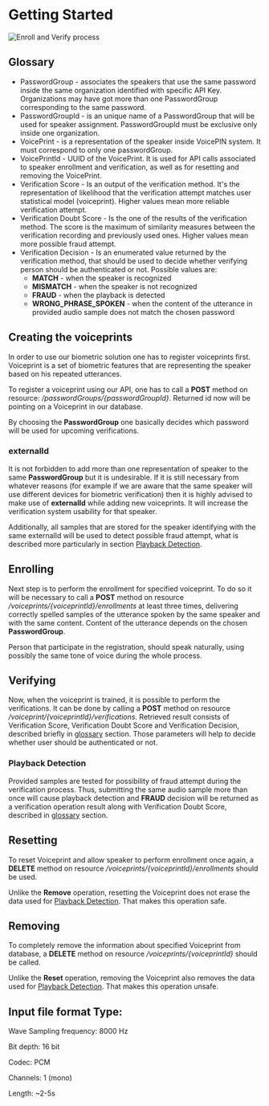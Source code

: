 # Getting Started

![Enroll and Verify process](https://cloud.githubusercontent.com/assets/1618196/8716463/aa4fc09c-2b91-11e5-9d2e-2db257d139de.jpg)

## Glossary

* PasswordGroup - associates the speakers that use the same password inside the same organization identified with specific API Key. Organizations may have got more than one PasswordGroup
corresponding to the same password.
* PasswordGroupId - is an unique name of a PasswordGroup that will be used for speaker assignment. PasswordGroupId must be exclusive only inside one organization.
* VoicePrint - is a representation of the speaker inside VoicePIN system. It must correspond to only one passwordGroup.
* VoicePrintId - UUID of the VoicePrint. It is used for API calls associated to speaker enrollment and verification, as well as for resetting and removing the VoicePrint.
* Verification Score - Is an output of the verification method. It's the representation of likelihood that the verification attempt matches user statistical model (voiceprint). Higher values mean more
reliable verification attempt.
* Verification Doubt Score - Is the one of the results of the verification method. The score is the maximum of similarity measures between the verification recording and previously used ones. Higher
values mean more possible fraud attempt.
* Verification Decision - Is an enumerated value returned by the verification method, that should be used to decide whether verifying person should be authenticated or not. Possible values are:
  * **MATCH** - when the speaker is recognized
  * **MISMATCH** - when the speaker is not recognized
  * **FRAUD** - when the playback is detected
  * **WRONG_PHRASE_SPOKEN** - when the content of the utterance in provided audio sample does not match the chosen password

## Creating the voiceprints

In order to use our biometric solution one has to register voiceprints first. Voiceprint is a set of biometric features that are representing the speaker based on his repeated utterances.

To register a voiceprint using our API, one has to call a **POST** method on resource: */passwordGroups/{passwordGroupId}*. Returned id now will be pointing on a Voiceprint in our database.

By choosing the **PasswordGroup** one basically decides which password will be used for upcoming verifications.

### externalId

It is not forbidden to add more than one representation of speaker to the same **PasswordGroup** but it is undesirable. If it is still necessary from whatever reasons (for example if we are aware that the same speaker will use different devices for biometric verification) then it is highly advised to make use of **externalId** while adding new voiceprints. It will increase the verification system usability for that speaker.

Additionally, all samples that are stored for the speaker identifying with
the same externalId will be used to detect possible fraud attempt, what is described
more particularly in section [Playback Detection](README.md#playback-detection).

## Enrolling

Next step is to perform the enrollment for specified voiceprint. To do so it will be necessary to call a **POST** method on resource */voiceprints/{voiceprintId}/enrollments* at least three times, delivering correctly spelled samples of the utterance
spoken by the same speaker and with the same content.
Content of the utterance depends on the chosen **PasswordGroup**.

Person that participate in the registration, should speak naturally, using possibly the same tone of voice during the whole process.

## Verifying

Now, when the voiceprint is trained, it is possible to perform the verifications. It can be done by calling a **POST** method on resource */voiceprint/{voiceprintId}/verifications*. Retrieved result consists of Verification Score, Verification Doubt Score and
Verification Decision, described briefly in [glossary](README.md#glossary) section. Those
parameters will help to decide whether user should be authenticated or not.

### Playback Detection

Provided samples are tested for possibility of fraud attempt during the verification
process. Thus, submitting the same audio sample more than once
will cause playback detection and **FRAUD** decision will be returned
as a verification operation result along with Verification Doubt Score, described in [glossary](README.md#glossary) section.  

## Resetting

To reset Voiceprint and allow speaker to perform enrollment once again, a **DELETE** method on resource */voiceprints/{voiceprintId}/enrollments* should be used.

Unlike the **Remove** operation, resetting the Voiceprint does not erase the
data used for [Playback Detection](README.md#playback-detection). That makes this operation safe.

## Removing

To completely remove the information about specified Voiceprint from database, a **DELETE** method on resource */voiceprints/{voiceprintId}* should be called.

Unlike the **Reset** operation, removing the Voiceprint also removes the
data used for [Playback Detection](README.md#playback-detection). That makes this operation unsafe.

## Input file format Type:

Wave Sampling frequency: 8000 Hz

Bit depth: 16 bit

Codec: PCM

Channels: 1 (mono)

Length: ~2-­5s
